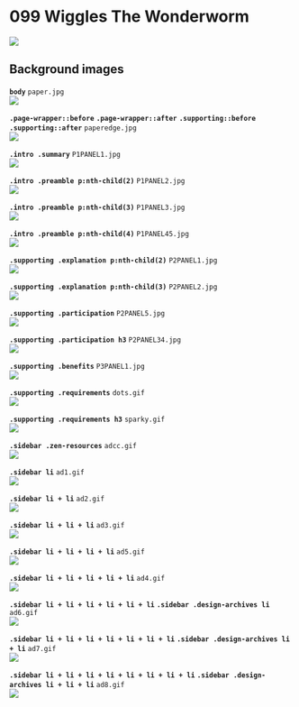 # 099 Wiggles The Wonderworm
![](099.jpg)

## Background images

**`body`** `paper.jpg`  
![](../src/099/paper.jpg)

**`.page-wrapper::before`** **`.page-wrapper::after`** **`.supporting::before`** **`.supporting::after`** `paperedge.jpg`  
![](../src/099/paperedge.jpg)

**`.intro .summary`** `P1PANEL1.jpg`  
![](../src/099/P1PANEL1.jpg)

**`.intro .preamble p:nth-child(2)`** `P1PANEL2.jpg`  
![](../src/099/P1PANEL2.jpg)

**`.intro .preamble p:nth-child(3)`** `P1PANEL3.jpg`  
![](../src/099/P1PANEL3.jpg)

**`.intro .preamble p:nth-child(4)`** `P1PANEL45.jpg`  
![](../src/099/P1PANEL45.jpg)

**`.supporting .explanation p:nth-child(2)`** `P2PANEL1.jpg`  
![](../src/099/P2PANEL1.jpg)

**`.supporting .explanation p:nth-child(3)`** `P2PANEL2.jpg`  
![](../src/099/P2PANEL2.jpg)

**`.supporting .participation`** `P2PANEL5.jpg`  
![](../src/099/P2PANEL5.jpg)

**`.supporting .participation h3`** `P2PANEL34.jpg`  
![](../src/099/P2PANEL34.jpg)

**`.supporting .benefits`** `P3PANEL1.jpg`  
![](../src/099/P3PANEL1.jpg)

**`.supporting .requirements`** `dots.gif`  
![](../src/099/dots.gif)

**`.supporting .requirements h3`** `sparky.gif`  
![](../src/099/sparky.gif)

**`.sidebar .zen-resources`** `adcc.gif`  
![](../src/099/adcc.gif)

**`.sidebar li`** `ad1.gif`  
![](../src/099/ad1.gif)

**`.sidebar li + li`** `ad2.gif`  
![](../src/099/ad2.gif)

**`.sidebar li + li + li`** `ad3.gif`  
![](../src/099/ad3.gif)

**`.sidebar li + li + li + li`** `ad5.gif`  
![](../src/099/ad5.gif)

**`.sidebar li + li + li + li + li`** `ad4.gif`  
![](../src/099/ad4.gif)

**`.sidebar li + li + li + li + li + li`** **`.sidebar .design-archives li`** `ad6.gif`  
![](../src/099/ad6.gif)

**`.sidebar li + li + li + li + li + li + li`** **`.sidebar .design-archives li + li`** `ad7.gif`  
![](../src/099/ad7.gif)

**`.sidebar li + li + li + li + li + li + li + li`** **`.sidebar .design-archives li + li + li`** `ad8.gif`  
![](../src/099/ad8.gif)
